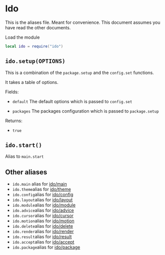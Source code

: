 # Ido
This is the aliases file. Meant for convenience. This document assumes you have read the other documents.

Load the module
```lua
local ido = require("ido")
```

## `ido.setup(OPTIONS)`
This is a combination of the `package.setup` and the `config.set` functions.

It takes a table of options.

Fields:
- `default` The default options which is passed to `config.set`

- `packages` The packages configuration which is passed to `package.setup`

Returns:
- `true`

## `ido.start()`
Alias to `main.start`

## Other aliases
- `ido.main` alias for [ido/main](main.md)
- `ido.theme`alias for [ido/theme](theme.md)
- `ido.config`alias for [ido/config](config.md)
- `ido.layout`alias for [ido/layout](layout.md)
- `ido.module`alias for [ido/module](module.md)
- `ido.advice`alias for [ido/advice](advice.md)
- `ido.cursor`alias for [ido/cursor](cursor.md)
- `ido.motion`alias for [ido/motion](motion.md)
- `ido.delete`alias for [ido/delete](delete.md)
- `ido.render`alias for [ido/render](render.md)
- `ido.result`alias for [ido/result](result.md)
- `ido.accept`alias for [ido/accept](accept.md)
- `ido.package`alias for [ido/package](package.md)
